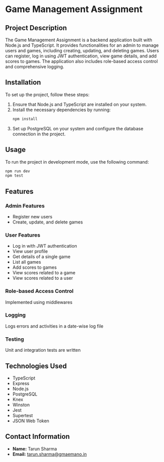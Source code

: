 # Game Management Assignment

## Project Description

The Game Management Assignment is a backend application built with Node.js and TypeScript. It provides functionalities for an admin to manage users and games, including creating, updating, and deleting games. Users can register, log in using JWT authentication, view game details, and add scores to games. The application also includes role-based access control and comprehensive logging.

## Installation

To set up the project, follow these steps:

1. Ensure that Node.js and TypeScript are installed on your system.
2. Install the necessary dependencies by running:
   ```bash
   npm install
   ```
3. Set up PostgreSQL on your system and configure the database connection in the project.

## Usage
To run the project in development mode, use the following command:

```bash
npm run dev
npm test 
```
## Features

### Admin Features
- Register new users
- Create, update, and delete games

### User Features
- Log in with JWT authentication
- View user profile
- Get details of a single game
- List all games
- Add scores to games
- View scores related to a game
- View scores related to a user

### Role-based Access Control
Implemented using middlewares

### Logging
Logs errors and activities in a date-wise log file

### Testing
Unit and integration tests are written

## Technologies Used
- TypeScript
- Express
- Node.js
- PostgreSQL
- Knex
- Winston
- Jest
- Supertest
- JSON Web Token

## Contact Information
- **Name:** Tarun Sharma
- **Email:** [tarun.sharma@gmaemano.in](mailto:tarun.sharma@gmaemano.in)